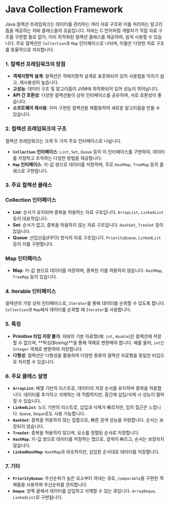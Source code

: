 # Java Collection Framework

Java 컬렉션 프레임워크는 데이터를 관리하는 여러 자료 구조와 이를 처리하는 알고리즘을 제공하는 자바 클래스들의 모음입니다. 자바는 C 언어처럼 개발자가 직접 자료 구조를 구현할 필요 없이, 이미 최적화된 컬렉션 클래스를 제공하여, 쉽게 사용할 수 있습니다. 주요 컬렉션은 `Collection`과 `Map` 인터페이스로 나뉘며, 이들은 다양한 자료 구조를 효율적으로 처리합니다.

### 1. **컬렉션 프레임워크의 장점**

- **객체지향적 설계**: 컬렉션은 객체지향적 설계로 표준화되어 있어 사용법을 익히기 쉽고, 재사용성이 높습니다.
- **고성능**: 데이터 구조 및 알고리즘이 JVM에 최적화되어 있어 성능이 뛰어납니다.
- **API 간 호환성**: 다양한 컬렉션들이 상위 인터페이스를 공유하여, 서로 호환성이 좋습니다.
- **소프트웨어 재사용**: 이미 구현된 컬렉션을 재활용하여 새로운 알고리즘을 만들 수 있습니다.

### 2. **컬렉션 프레임워크의 구조**

컬렉션 프레임워크는 크게 두 가지 주요 인터페이스로 나뉩니다.

- **`Collection` 인터페이스**: `List`, `Set`, `Queue` 등이 이 인터페이스를 구현하여, 데이터를 저장하고 조작하는 다양한 방법을 제공합니다.
- **`Map` 인터페이스**: 키-값 쌍으로 데이터를 저장하며, 주로 `HashMap`, `TreeMap` 등의 클래스로 구현됩니다.

### 3. **주요 컬렉션 클래스**

### **Collection 인터페이스**

- **List**: 순서가 유지되며 중복을 허용하는 자료 구조입니다. `ArrayList`, `LinkedList` 등이 대표적입니다.
- **Set**: 순서가 없고, 중복을 허용하지 않는 자료 구조입니다. `HashSet`, `TreeSet` 등이 있습니다.
- **Queue**: 선입선출(FIFO) 방식의 자료 구조입니다. `PriorityQueue`, `LinkedList` 등이 이를 구현합니다.

### **Map 인터페이스**

- **Map**: 키-값 쌍으로 데이터를 저장하며, 중복된 키를 허용하지 않습니다. `HashMap`, `TreeMap` 등이 있습니다.

### 4. **Iterable 인터페이스**

컬렉션의 가장 상위 인터페이스로, `Iterator`를 통해 데이터를 순회할 수 있도록 합니다. `Collection`과 `Map`에서 데이터를 순회할 때 `Iterator`를 사용합니다.

### 5. **특징**

- **Primitive 타입 저장 불가**: 자바의 기본 자료형(예: `int`, `double`)은 컬렉션에 저장할 수 없으며, **박싱(Boxing)**을 통해 객체로 변환해야 합니다. 예를 들어, `int`는 `Integer` 객체로 변환하여 저장합니다.
- **다형성**: 컬렉션은 다형성을 활용하여 다양한 종류의 컬렉션 자료형을 동일한 타입으로 처리할 수 있습니다.

### 6. **주요 클래스 설명**

- **`ArrayList`**: 배열 기반의 리스트로, 데이터의 저장 순서를 유지하며 중복을 허용합니다. 데이터를 추가하고 삭제하는 데 적합하지만, 중간에 삽입/삭제 시 성능이 떨어질 수 있습니다.
- **`LinkedList`**: 노드 기반의 리스트로, 삽입과 삭제가 빠르지만, 임의 접근은 느립니다. `Queue`, `Deque`로도 사용 가능합니다.
- **`HashSet`**: 중복을 허용하지 않는 집합으로, 빠른 검색 성능을 자랑합니다. 순서는 보장되지 않습니다.
- **`TreeSet`**: 중복을 허용하지 않으며, 요소를 정렬된 순서로 저장합니다.
- **`HashMap`**: 키-값 쌍으로 데이터를 저장하는 맵으로, 검색이 빠르고, 순서는 보장되지 않습니다.
- **`LinkedHashMap`**: `HashMap`과 비슷하지만, 삽입된 순서대로 데이터를 저장합니다.

### 7. **기타**

- **`PriorityQueue`**: 우선순위가 높은 요소부터 꺼내는 큐로, `Comparable`을 구현한 객체들을 사용하여 우선순위를 관리합니다.
- **`Deque`**: 양쪽 끝에서 데이터를 삽입하고 삭제할 수 있는 큐입니다. `ArrayDeque`, `LinkedList`로 구현됩니다.